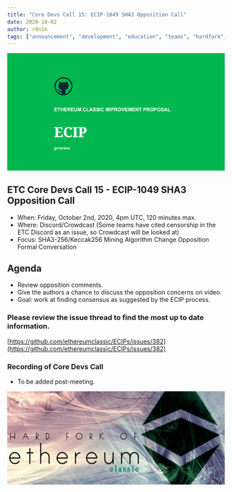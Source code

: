 ```yaml
---
title: "Core Devs Call 15: ECIP-1049 SHA3 Opposition Call"
date: 2020-10-02
author: r0n1n
tags: ["announcement", "development", "education", "teams", "hardfork", "media"]
---
```


![ETC Core Devs Call 15 - ECIP-1049 SHA3 Opposition Call](./ethereum_classic_ecip_wallpaper.png)

## ETC Core Devs Call 15 - ECIP-1049 SHA3 Opposition Call

* When: Friday, October 2nd, 2020, 4pm UTC, 120 minutes max.
* Where: Discord/Crowdcast (Some teams have cited censorship in the ETC Discord as an issue, so Crowdcast will be looked at)
* Focus: SHA3-256/Keccak256 Mining Algorithm Change Opposition Formal Conversation

## Agenda

* Review opposition comments.
* Give the authors a chance to discuss the opposition concerns on video.
* Goal: work at finding consensus as suggested by the ECIP process.

### Please review the issue thread to find the most up to date information.

[https://github.com/ethereumclassic/ECIPs/issues/382](https://github.com/ethereumclassic/ECIPs/issues/382)

### Recording of Core Devs Call

* To be added post-meeting.

![ETC Core Devs Call 15 - ECIP-1049 SHA3 Opposition Call](./hardfork_etc.png)
